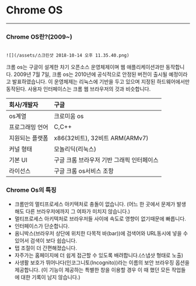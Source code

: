 # Chrome OS

---

### Chrome OS란?\(2009~\)

```
                                                                                                       ![](/assets/스크린샷 2018-10-14 오후 11.35.40.png)
```

크롬 os는 구글이 설계한 차기 오픈소스 운영체제이며 웹 애플리케이션과만 동작합니다. 2009년 7월 7일, 크롬 os는 2010년에 공식적으로 안정된 버전이 출시될 예정이라고 발표하였습니다. 이 운영체제는 리눅스에 기반을 두고 있으며 지정된 하드웨어에서만 동작된다. 사용자 인터페이스는 크롬 웹 브라우저의 것과 비슷합니다.

| **회사/개발자** | **구글** |
| :--- | :--- |
| os계열 | 크로미움 os |
| 프로그래밍 언어 | C,C++ |
| 지원되는 플랫폼 | x86\(32비트\), 32비트 ARM\(ARMv7\) |
| 커널 형태 | 모놀리딕\(리눅스\) |
| 기본 UI | 구글 크롬 브라우저 기반 그래픽 인터페이스 |
| 라이선스 | 구글 크롬 os서비스 조항 |

### Chrome Os의 특징

* 크롬만의 멀티프로세스 아키텍처로 충돌이 없습니다. \(어느 한 곳에서 문제가 발생해도 다른 브라우저에까지 그 여파가 미치지 않습니다.\)
* 멀티프로세스 아키텍처로 브라우저들 사이에 속도로 영향이 없기때문에 빠릅니다.
* 인터페이스가 단순합니다.
* 옴니박스\(브라우저 상단에 위치한 다목적 바\(bar\)\)에 검색어와 URL동시에 넣을 수 있어서 검색이 보다 쉽습니다.
* 탭 조절이 더 간편해졌습니다.
* 자주가는 홈페이지에 더 쉽게 접근할 수 있도록 배려합니다.\(스냅샷 형태로 노출\)
* 사생활 보호가 뛰어나다\(인코그니토\(Incognito\)\)라는 이름의 보안 브라우징 옵션을 제공합니다. \(이 기능이 제공하는 특별한 창을 이용할 경우 이 때 했던 모든 작업들에 대한 기록이 남지 않습니다.\)



